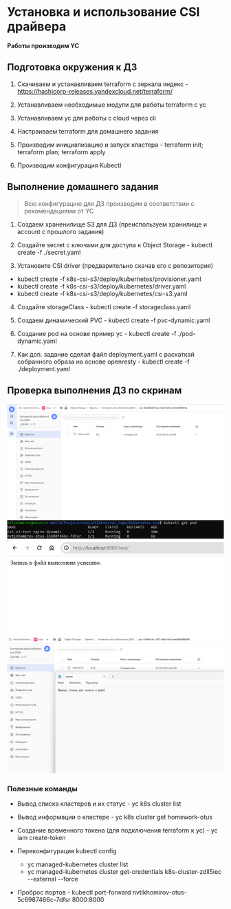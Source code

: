# Установка и использование CSI драйвера

**Работы производим YC**

## Подготовка окружения к ДЗ
1) Скачиваем и устанавливаем terraform c зеркала яндекс - https://hashicorp-releases.yandexcloud.net/terraform/

2) Устанавливаем необходимые модули для работы terraform c yc

3) Устанавливаем yc для работы с cloud через cli

4) Настраиваем terraform для домашнего задания

5) Производим инициализацию и запуск кластера - terraform init; terraform plan; terraform apply

6) Производим конфигурация Kubectl


## Выполнение домашнего задания
>Всю конфигурацию для ДЗ производим в соответствии с рекомендациями от YC

1) Создаем храненилище S3 для ДЗ (преиспользуем хранилище и account c прошлого задания)

2) Создайте secret c ключами для доступа к Object Storage - kubectl create -f ./secret.yaml

3) Установите CSI driver (предварительно скачав его с репозитория)
  - kubectl create -f k8s-csi-s3/deploy/kubernetes/provisioner.yaml
  - kubectl create -f k8s-csi-s3/deploy/kubernetes/driver.yaml
  - kubectl create -f k8s-csi-s3/deploy/kubernetes/csi-s3.yaml

4) Создайте storageClass - kubectl create -f storageclass.yaml

5) Создаем динамический PVC - kubectl create -f pvc-dynamic.yaml

6) Создание pod на основе пример yc - kubectl create -f ./pod-dynamic.yaml

7) Как доп. задание сделал файл deployment.yaml c раскаткай собранного образа на основе openresty - kubectl create -f ./deployment.yaml

## Проверка выполнения ДЗ по скринам
![image](kubernetes-csi/img/yc.png)
![image](kubernetes-csi/img/pod-run.png)
![image](kubernetes-csi/img/test.png)
![image](kubernetes-csi/img/output-txt-volume.png)

### Полезные команды
- Вывод списка кластеров и их статус - yc k8s cluster list
- Вывод информации о кластере - yc k8s cluster get homework-otus

- Создание временного токена (для подключения terraform к yc) - yc iam create-token
- Переконфигурация kubectl config
  - yc managed-kubernetes cluster list
  - yc managed-kubernetes cluster get-credentials k8s-cluster-zdll5iec --external --force
- Проброс портов - kubectl port-forward nvtikhomirov-otus-5c6987466c-7dfsr 8000:8000
